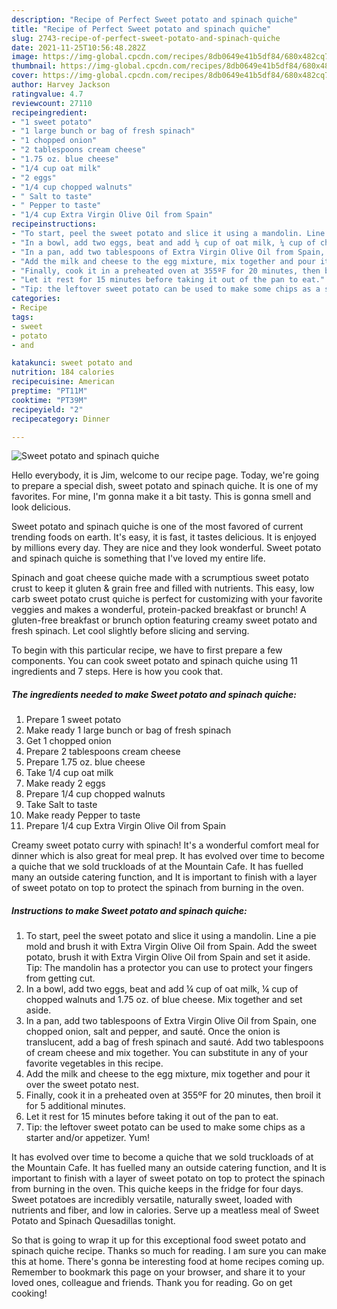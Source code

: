 ```yaml
---
description: "Recipe of Perfect Sweet potato and spinach quiche"
title: "Recipe of Perfect Sweet potato and spinach quiche"
slug: 2743-recipe-of-perfect-sweet-potato-and-spinach-quiche
date: 2021-11-25T10:56:48.282Z
image: https://img-global.cpcdn.com/recipes/8db0649e41b5df84/680x482cq70/sweet-potato-and-spinach-quiche-recipe-main-photo.jpg
thumbnail: https://img-global.cpcdn.com/recipes/8db0649e41b5df84/680x482cq70/sweet-potato-and-spinach-quiche-recipe-main-photo.jpg
cover: https://img-global.cpcdn.com/recipes/8db0649e41b5df84/680x482cq70/sweet-potato-and-spinach-quiche-recipe-main-photo.jpg
author: Harvey Jackson
ratingvalue: 4.7
reviewcount: 27110
recipeingredient:
- "1 sweet potato"
- "1 large bunch or bag of fresh spinach"
- "1 chopped onion"
- "2 tablespoons cream cheese"
- "1.75 oz. blue cheese"
- "1/4 cup oat milk"
- "2 eggs"
- "1/4 cup chopped walnuts"
- " Salt to taste"
- " Pepper to taste"
- "1/4 cup Extra Virgin Olive Oil from Spain"
recipeinstructions:
- "To start, peel the sweet potato and slice it using a mandolin. Line a pie mold and brush it with Extra Virgin Olive Oil from Spain. Add the sweet potato, brush it with Extra Virgin Olive Oil from Spain and set it aside. Tip: The mandolin has a protector you can use to protect your fingers from getting cut."
- "In a bowl, add two eggs, beat and add ¼ cup of oat milk, ¼ cup of chopped walnuts and 1.75 oz. of blue cheese. Mix together and set aside."
- "In a pan, add two tablespoons of Extra Virgin Olive Oil from Spain, one chopped onion, salt and pepper, and sauté. Once the onion is translucent, add a bag of fresh spinach and sauté. Add two tablespoons of cream cheese and mix together. You can substitute in any of your favorite vegetables in this recipe."
- "Add the milk and cheese to the egg mixture, mix together and pour it over the sweet potato nest."
- "Finally, cook it in a preheated oven at 355ºF for 20 minutes, then broil it for 5 additional minutes."
- "Let it rest for 15 minutes before taking it out of the pan to eat."
- "Tip: the leftover sweet potato can be used to make some chips as a starter and/or appetizer. Yum!"
categories:
- Recipe
tags:
- sweet
- potato
- and

katakunci: sweet potato and 
nutrition: 184 calories
recipecuisine: American
preptime: "PT11M"
cooktime: "PT39M"
recipeyield: "2"
recipecategory: Dinner

---
```



![Sweet potato and spinach quiche](https://img-global.cpcdn.com/recipes/8db0649e41b5df84/680x482cq70/sweet-potato-and-spinach-quiche-recipe-main-photo.jpg)

Hello everybody, it is Jim, welcome to our recipe page. Today, we're going to prepare a special dish, sweet potato and spinach quiche. It is one of my favorites. For mine, I'm gonna make it a bit tasty. This is gonna smell and look delicious.

Sweet potato and spinach quiche is one of the most favored of current trending foods on earth. It's easy, it is fast, it tastes delicious. It is enjoyed by millions every day. They are nice and they look wonderful. Sweet potato and spinach quiche is something that I've loved my entire life.

Spinach and goat cheese quiche made with a scrumptious sweet potato crust to keep it gluten &amp; grain free and filled with nutrients. This easy, low carb sweet potato crust quiche is perfect for customizing with your favorite veggies and makes a wonderful, protein-packed breakfast or brunch! A gluten-free breakfast or brunch option featuring creamy sweet potato and fresh spinach. Let cool slightly before slicing and serving.


To begin with this particular recipe, we have to first prepare a few components. You can cook sweet potato and spinach quiche using 11 ingredients and 7 steps. Here is how you cook that.

<!--inarticleads1-->

##### The ingredients needed to make Sweet potato and spinach quiche:

1. Prepare 1 sweet potato
1. Make ready 1 large bunch or bag of fresh spinach
1. Get 1 chopped onion
1. Prepare 2 tablespoons cream cheese
1. Prepare 1.75 oz. blue cheese
1. Take 1/4 cup oat milk
1. Make ready 2 eggs
1. Prepare 1/4 cup chopped walnuts
1. Take  Salt to taste
1. Make ready  Pepper to taste
1. Prepare 1/4 cup Extra Virgin Olive Oil from Spain


Creamy sweet potato curry with spinach! It&#39;s a wonderful comfort meal for dinner which is also great for meal prep. It has evolved over time to become a quiche that we sold truckloads of at the Mountain Cafe. It has fuelled many an outside catering function, and It is important to finish with a layer of sweet potato on top to protect the spinach from burning in the oven. 

<!--inarticleads2-->

##### Instructions to make Sweet potato and spinach quiche:

1. To start, peel the sweet potato and slice it using a mandolin. Line a pie mold and brush it with Extra Virgin Olive Oil from Spain. Add the sweet potato, brush it with Extra Virgin Olive Oil from Spain and set it aside. Tip: The mandolin has a protector you can use to protect your fingers from getting cut.
1. In a bowl, add two eggs, beat and add ¼ cup of oat milk, ¼ cup of chopped walnuts and 1.75 oz. of blue cheese. Mix together and set aside.
1. In a pan, add two tablespoons of Extra Virgin Olive Oil from Spain, one chopped onion, salt and pepper, and sauté. Once the onion is translucent, add a bag of fresh spinach and sauté. Add two tablespoons of cream cheese and mix together. You can substitute in any of your favorite vegetables in this recipe.
1. Add the milk and cheese to the egg mixture, mix together and pour it over the sweet potato nest.
1. Finally, cook it in a preheated oven at 355ºF for 20 minutes, then broil it for 5 additional minutes.
1. Let it rest for 15 minutes before taking it out of the pan to eat.
1. Tip: the leftover sweet potato can be used to make some chips as a starter and/or appetizer. Yum!


It has evolved over time to become a quiche that we sold truckloads of at the Mountain Cafe. It has fuelled many an outside catering function, and It is important to finish with a layer of sweet potato on top to protect the spinach from burning in the oven. This quiche keeps in the fridge for four days. Sweet potatoes are incredibly versatile, naturally sweet, loaded with nutrients and fiber, and low in calories. Serve up a meatless meal of Sweet Potato and Spinach Quesadillas tonight. 

So that is going to wrap it up for this exceptional food sweet potato and spinach quiche recipe. Thanks so much for reading. I am sure you can make this at home. There's gonna be interesting food at home recipes coming up. Remember to bookmark this page on your browser, and share it to your loved ones, colleague and friends. Thank you for reading. Go on get cooking!
